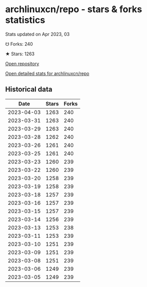 # archlinuxcn/repo - stars & forks statistics

Stats updated on Apr 2023, 03

☋ Forks: 240

★ Stars: 1263

[Open repository](https://github.com/archlinuxcn/repo)

[Open detailed stats for archlinuxcn/repo](https://reviewgithub.com/rep/archlinuxcn/repo)

## Historical data
| Date | Stars | Forks |
|------|-------|-------|
| 2023-04-03 | 1263 | 240 | 
| 2023-03-31 | 1263 | 240 | 
| 2023-03-29 | 1263 | 240 | 
| 2023-03-28 | 1262 | 240 | 
| 2023-03-26 | 1261 | 240 | 
| 2023-03-25 | 1261 | 240 | 
| 2023-03-23 | 1260 | 239 | 
| 2023-03-22 | 1260 | 239 | 
| 2023-03-20 | 1258 | 239 | 
| 2023-03-19 | 1258 | 239 | 
| 2023-03-18 | 1257 | 239 | 
| 2023-03-16 | 1257 | 239 | 
| 2023-03-15 | 1257 | 239 | 
| 2023-03-14 | 1256 | 239 | 
| 2023-03-13 | 1253 | 238 | 
| 2023-03-11 | 1253 | 239 | 
| 2023-03-10 | 1251 | 239 | 
| 2023-03-09 | 1251 | 239 | 
| 2023-03-08 | 1251 | 239 | 
| 2023-03-06 | 1249 | 239 | 
| 2023-03-05 | 1249 | 239 | 

